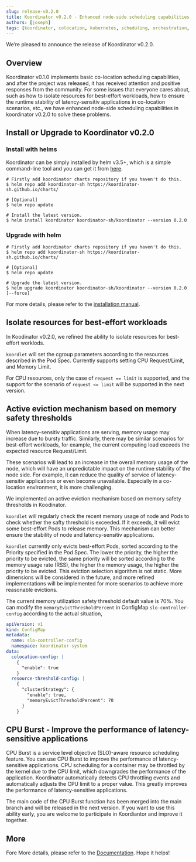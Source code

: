 ```yaml
---
slug: release-v0.2.0
title: Koordinator v0.2.0 - Enhanced node-side scheduling capabilities
authors: [joseph]
tags: [koordinator, colocation, kubernetes, scheduling, orchestration, release]
---
```



We’re pleased to announce the release of Koordinator v0.2.0.

## Overview

Koordinator v0.1.0 implements basic co-location scheduling capabilities, and after the project was released, it has received attention and positive responses from the community.
For some issues that everyone cares about, such as how to isolate resources for best-effort workloads, how to ensure the runtime stability of latency-sensitiv applications in co-location scenarios, etc., we have enhanced node-side scheduling capabilities in koordinator v0.2.0 to solve these problems.

## Install or Upgrade to Koordinator v0.2.0

### Install with helms

Koordinator can be simply installed by helm v3.5+, which is a simple command-line tool and you can get it from [here](https://github.com/helm/helm/releases).

```shell
# Firstly add koordinator charts repository if you haven't do this.
$ helm repo add koordinator-sh https://koordinator-sh.github.io/charts/

# [Optional]
$ helm repo update

# Install the latest version.
$ helm install koordinator koordinator-sh/koordinator --version 0.2.0
```

### Upgrade with helm

```shell
# Firstly add koordinator charts repository if you haven't do this.
$ helm repo add koordinator-sh https://koordinator-sh.github.io/charts/

# [Optional]
$ helm repo update

# Upgrade the latest version.
$ helm upgrade koordinator koordinator-sh/koordinator --version 0.2.0 [--force]
```

For more details, please refer to the [installation manual](/docs/installation).

## Isolate resources for best-effort workloads

In Koodinator v0.2.0, we refined the ability to isolate resources for best-effort worklods. 

`koordlet` will set the cgroup parameters according to the resources described in the Pod Spec. Currently supports setting CPU Request/Limit, and Memory Limit.

For CPU resources, only the case of `request == limit` is supported, and the support for the scenario of `request <= limit` will be supported in the next version.

## Active eviction mechanism based on memory safety thresholds

When latency-sensitiv applications are serving, memory usage may increase due to bursty traffic. Similarly, there may be similar scenarios for best-effort workloads, for example, the current computing load exceeds the expected resource Request/Limit. 

These scenarios will lead to an increase in the overall memory usage of the node, which will have an unpredictable impact on the runtime stability of the node side. For example, it can reduce the quality of service of latency-sensitiv applications or even become unavailable. Especially in a co-location environment, it is more challenging.

We implemented an active eviction mechanism based on memory safety thresholds in Koodinator. 

`koordlet` will regularly check the recent memory usage of node and Pods to check whether the safty threshold is exceeded. If it exceeds, it will evict some best-effort Pods to release memory. This mechanism can better ensure the stability of node and latency-sensitiv applications.

`koordlet` currently only evicts best-effort Pods, sorted according to the Priority specified in the Pod Spec. The lower the priority, the higher the priority to be evicted, the same priority will be sorted according to the memory usage rate (RSS), the higher the memory usage, the higher the priority to be evicted. This eviction selection algorithm is not static. More dimensions will be considered in the future, and more refined implementations will be implemented for more scenarios to achieve more reasonable evictions.

The current memory utilization safety threshold default value is 70%. You can modify the `memoryEvictThresholdPercent` in ConfigMap `slo-controller-config` according to the actual situation, 

```yaml
apiVersion: v1
kind: ConfigMap
metadata:
  name: slo-controller-config
  namespace: koordinator-system
data:
  colocation-config: |
    {
      "enable": true
    }
  resource-threshold-config: |
    {
      "clusterStrategy": {
        "enable": true,
        "memoryEvictThresholdPercent": 70
      }
    }
```

## CPU Burst - Improve the performance of latency-sensitive applications

CPU Burst is a service level objective (SLO)-aware resource scheduling feature. You can use CPU Burst to improve the performance of latency-sensitive applications. CPU scheduling for a container may be throttled by the kernel due to the CPU limit, which downgrades the performance of the application. Koordinator automatically detects CPU throttling events and automatically adjusts the CPU limit to a proper value. This greatly improves the performance of latency-sensitive applications. 

The main code of the CPU Burst function has been merged into the main branch and will be released in the next version. If you want to use this ability early, you are welcome to participate in Koordiantor and improve it together.

## More

Fore More details, please refer to the [Documentation](/docs). Hope it helps!
